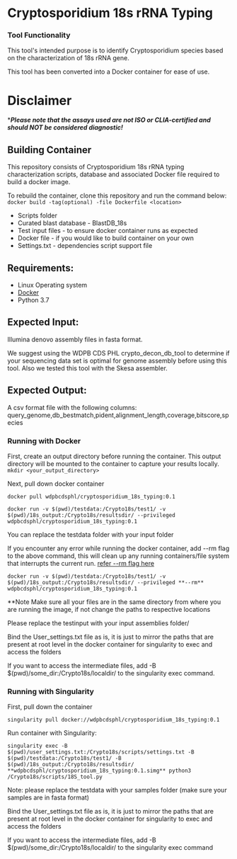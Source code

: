 # Cryptosporidium 18s rRNA Typing


### Tool Functionality

This tool's intended purpose is to identify Cryptosporidium species based on the characterization of 18s rRNA gene. 

This tool has been converted into a Docker container for ease of use.

# Disclaimer

****Please note that the assays used are not ISO or CLIA-certified and should NOT be considered diagnostic!***

## Building Container
This repository consists of Cryptosporidium 18s rRNA typing characterization scripts, database and associated Docker file required to build a docker image.

To rebuild the container, clone this repository and run the command below:
`docker build -tag(optional) -file Dockerfile <location>`

- Scripts folder
- Curated blast database - BlastDB_18s
- Test input files - to ensure docker container runs as expected
- Docker file - if you would like to build container on your own
- Settings.txt - dependencies script support file

## Requirements:

- Linux Operating system 
- [Docker](https://docs.docker.com/) 
- Python 3.7

## Expected Input:

Illumina denovo assembly files in fasta format. 

We suggest using the WDPB CDS PHL crypto_decon_db_tool to determine if your sequencing data set is optimal for genome assembly before using this tool. Also we tested this tool with the Skesa assembler.


## Expected Output: 

A csv format file with the following columns: query_genome,db_bestmatch,pident,alignment_length,coverage,bitscore,species


### Running with Docker

First, create an output directory before running the container. This output directory will be mounted to the container to capture your results locally.
``` mkdir <your_output_directory>```

Next, pull down docker container

```
docker pull wdpbcdsphl/cryptosporidium_18s_typing:0.1
```
```
docker run -v $(pwd)/testdata:/Crypto18s/test1/ -v $(pwd)/18s_output:/Crypto18s/resultsdir/ --privileged wdpbcdsphl/cryptosporidium_18s_typing:0.1
```

You can replace the testdata folder with your input folder

If you encounter any error while running the docker container, add --rm flag to the above command, this will clean up any running containers/file system that interrupts the current run. [refer --rm flag here](https://docs.docker.com/engine/reference/run/#clean-up---rm)

```
docker run -v $(pwd)/testdata:/Crypto18s/test1/ -v $(pwd)/18s_output:/Crypto18s/resultsdir/ --privileged **--rm** wdpbcdsphl/cryptosporidium_18s_typing:0.1
```

**Note Make sure all your files are in the same directory from where you are running the image, if not change the paths to respective locations

Please replace the testinput with your input assemblies folder/

Bind the User_settings.txt file as is, it is just to mirror the paths that are present at root level in the docker container for singularity to exec and access the folders

If you want to access the intermediate files, add -B $(pwd)/some_dir:/Crypto18s/localdir/ to the singularity exec command.

### Running with Singularity
First, pull down the container
```
singularity pull docker://wdpbcdsphl/cryptosporidium_18s_typing:0.1
```
Run container with Singularity:

```
singularity exec -B $(pwd)/user_settings.txt:/Crypto18s/scripts/settings.txt -B $(pwd)/testdata:/Crypto18s/test1/ -B $(pwd)/18s_output:/Crypto18s/resultsdir/ **wdpbcdsphl/cryptosporidium_18s_typing:0.1.simg** python3 /Crypto18s/scripts/18S_tool.py 
```
Note:
please replace the testdata with your samples folder (make sure your samples are in fasta format)

Bind the User_settings.txt file as is, it is just to mirror the paths that are present at root level in the docker container for singularity to exec and access the folders

If you want to access the intermediate files, add -B $(pwd)/some_dir:/Crypto18s/localdir/ to the singularity exec command
